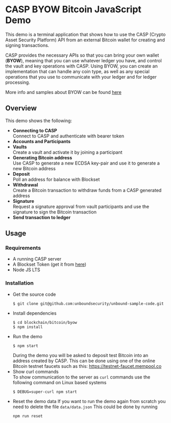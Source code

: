# CASP BYOW Bitcoin JavaScript Demo

This demo is a terminal application that shows how to use the CASP (Crypto Asset Security Platform) API from an external Bitcoin wallet for creating and signing transactions.

CASP provides the necessary APIs so that you can bring your own wallet (**BYOW**), meaning that you can use whatever ledger you have, and control the vault and key operations with CASP. Using BYOW, you can create an implementation that can handle any coin type, as well as any special operations that you use to communicate with your ledger and for ledger processing.

More info and samples about BYOW can be found [here](https://www.unboundsecurity.com/docs/CASP/API/casp-byow.html)

## Overview
This demo shows the following:
- **Connecting to CASP**   
Connect to CASP and authenticate with bearer token
- **Accounts and Participants**
- **Vaults**    
Create a vault and activate it by joining a participant   
- **Generating Bitcoin address**   
Use CASP to generate a new ECDSA key-pair and use it to generate a new Bitcoin address
- **Deposit**   
Poll an address for balance with Blockset
- **Withdrawal**   
Create a Bitcoin transaction to withdraw funds from a CASP generated address
- **Signature**   
Request a signature approval from vault participants and use the signature to sign the Bitcoin transaction
- **Send transaction to ledger**

## Usage
### Requirements
* A running CASP server
* A Blockset Token (get it from [here](https://blockset.com))
* Node JS LTS

### Installation
* Get the source code
    ```
    $ git clone git@github.com:unboundsecurity/unbound-sample-code.git
    ```
* Install dependencies
    ```
    $ cd blockchain/bitcoin/byow
    $ npm install
    ```
* Run the demo
    ```
    $ npm start
    ```
    During the demo you will be asked to deposit test Bitcoin into an address created by CASP.
    This can be done using one of the online Bitcoin testnet faucets such as this: https://testnet-faucet.mempool.co
* Show curl commands  
    To show communication to the server as `curl` commands use the following command on Linux based systems
    ```
    $ DEBUG=super-curl npm start
    ```
* Reset the demo data 
    If you want to run the demo again from scratch you need to delete the file ``` data/data.json ```
    This could be done by running
    ```
    npm run reset
    ```
